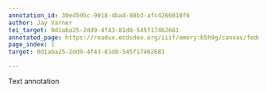 ```yaml
---
annotation_id: 30e4595c-9018-4ba4-88b3-afc4266010f6
author: Jay Varner
tei_target: 0d1aba25-2dd9-4f43-81d0-545f17462681
annotated_page: https://readux.ecdsdev.org/iiif/emory:b5h9g/canvas/fedora:emory:pchch
page_index: 1
target: 0d1aba25-2dd9-4f43-81d0-545f17462681

---
```

<p>Text annotation</p>